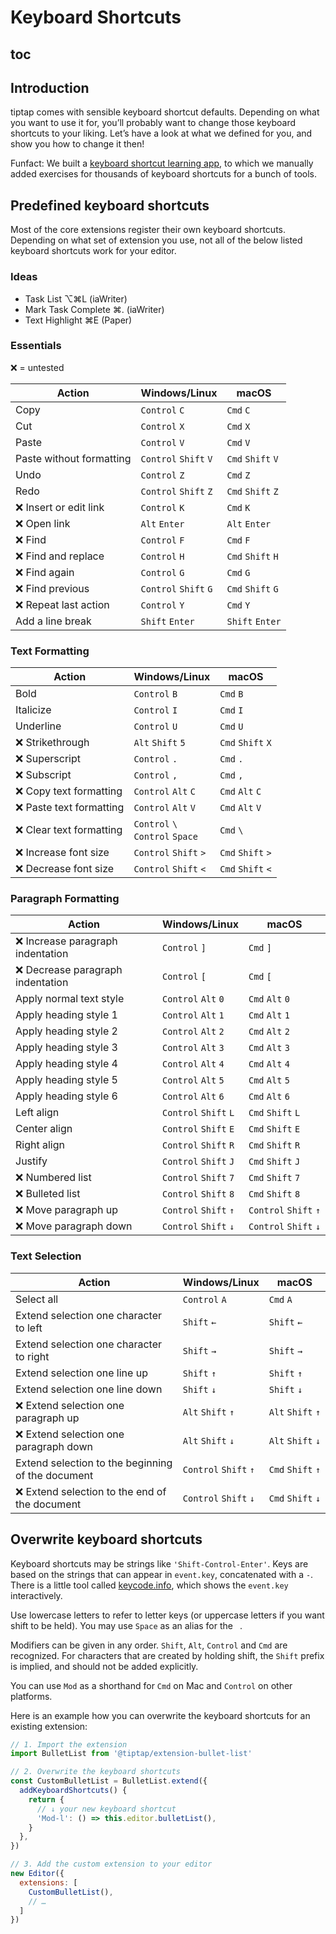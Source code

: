 # Keyboard Shortcuts

## toc

## Introduction
tiptap comes with sensible keyboard shortcut defaults. Depending on what you want to use it for, you’ll probably want to change those keyboard shortcuts to your liking. Let’s have a look at what we defined for you, and show you how to change it then!

Funfact: We built a [keyboard shortcut learning app](https://mouseless.app), to which we manually added exercises for thousands of keyboard shortcuts for a bunch of tools.

## Predefined keyboard shortcuts
Most of the core extensions register their own keyboard shortcuts. Depending on what set of extension you use, not all of the below listed keyboard shortcuts work for your editor.

### Ideas
* Task List ⌥⌘L (iaWriter)
* Mark Task Complete ⌘. (iaWriter)
* Text Highlight ⌘E (Paper)

### Essentials
❌ = untested

| Action                   | Windows/Linux                   | macOS                       |
| ------------------------ | ------------------------------- | --------------------------- |
| Copy                     | `Control`&nbsp;`C`              | `Cmd`&nbsp;`C`              |
| Cut                      | `Control`&nbsp;`X`              | `Cmd`&nbsp;`X`              |
| Paste                    | `Control`&nbsp;`V`              | `Cmd`&nbsp;`V`              |
| Paste without formatting | `Control`&nbsp;`Shift`&nbsp;`V` | `Cmd`&nbsp;`Shift`&nbsp;`V` |
| Undo                     | `Control`&nbsp;`Z`              | `Cmd`&nbsp;`Z`              |
| Redo                     | `Control`&nbsp;`Shift`&nbsp;`Z` | `Cmd`&nbsp;`Shift`&nbsp;`Z` |
| ❌ Insert or edit link    | `Control`&nbsp;`K`              | `Cmd`&nbsp;`K`              |
| ❌ Open link              | `Alt`&nbsp;`Enter`              | `Alt`&nbsp;`Enter`          |
| ❌ Find                   | `Control`&nbsp;`F`              | `Cmd`&nbsp;`F`              |
| ❌ Find and replace       | `Control`&nbsp;`H`              | `Cmd`&nbsp;`Shift`&nbsp;`H` |
| ❌ Find again             | `Control`&nbsp;`G`              | `Cmd`&nbsp;`G`              |
| ❌ Find previous          | `Control`&nbsp;`Shift`&nbsp;`G` | `Cmd`&nbsp;`Shift`&nbsp;`G` |
| ❌ Repeat last action     | `Control`&nbsp;`Y`              | `Cmd`&nbsp;`Y`              |
| Add a line break         | `Shift`&nbsp;`Enter`            | `Shift`&nbsp;`Enter`        |

### Text Formatting
| Action                  | Windows/Linux                                | macOS                       |
| ----------------------- | -------------------------------------------- | --------------------------- |
| Bold                    | `Control`&nbsp;`B`                           | `Cmd`&nbsp;`B`              |
| Italicize               | `Control`&nbsp;`I`                           | `Cmd`&nbsp;`I`              |
| Underline               | `Control`&nbsp;`U`                           | `Cmd`&nbsp;`U`              |
| ❌ Strikethrough         | `Alt`&nbsp;`Shift`&nbsp;`5`                  | `Cmd`&nbsp;`Shift`&nbsp;`X` |
| ❌ Superscript           | `Control`&nbsp;`.`                           | `Cmd`&nbsp;`.`              |
| ❌ Subscript             | `Control`&nbsp;`,`                           | `Cmd`&nbsp;`,`              |
| ❌ Copy text formatting  | `Control`&nbsp;`Alt`&nbsp;`C`                | `Cmd`&nbsp;`Alt`&nbsp;`C`   |
| ❌ Paste text formatting | `Control`&nbsp;`Alt`&nbsp;`V`                | `Cmd`&nbsp;`Alt`&nbsp;`V`   |
| ❌ Clear text formatting | `Control`&nbsp;`\`<br>`Control`&nbsp;`Space` | `Cmd`&nbsp;`\`              |
| ❌ Increase font size    | `Control`&nbsp;`Shift`&nbsp;`>`              | `Cmd`&nbsp;`Shift`&nbsp;`>` |
| ❌ Decrease font size    | `Control`&nbsp;`Shift`&nbsp;`<`              | `Cmd`&nbsp;`Shift`&nbsp;`<` |

### Paragraph Formatting
| Action                           | Windows/Linux                   | macOS                           |
| -------------------------------- | ------------------------------- | ------------------------------- |
| ❌ Increase paragraph indentation | `Control`&nbsp;`]`              | `Cmd`&nbsp;`]`                  |
| ❌ Decrease paragraph indentation | `Control`&nbsp;`[`              | `Cmd`&nbsp;`[`                  |
| Apply normal text style          | `Control`&nbsp;`Alt`&nbsp;`0`   | `Cmd`&nbsp;`Alt`&nbsp;`0`       |
| Apply heading style 1            | `Control`&nbsp;`Alt`&nbsp;`1`   | `Cmd`&nbsp;`Alt`&nbsp;`1`       |
| Apply heading style 2            | `Control`&nbsp;`Alt`&nbsp;`2`   | `Cmd`&nbsp;`Alt`&nbsp;`2`       |
| Apply heading style 3            | `Control`&nbsp;`Alt`&nbsp;`3`   | `Cmd`&nbsp;`Alt`&nbsp;`3`       |
| Apply heading style 4            | `Control`&nbsp;`Alt`&nbsp;`4`   | `Cmd`&nbsp;`Alt`&nbsp;`4`       |
| Apply heading style 5            | `Control`&nbsp;`Alt`&nbsp;`5`   | `Cmd`&nbsp;`Alt`&nbsp;`5`       |
| Apply heading style 6            | `Control`&nbsp;`Alt`&nbsp;`6`   | `Cmd`&nbsp;`Alt`&nbsp;`6`       |
| Left align                       | `Control`&nbsp;`Shift`&nbsp;`L` | `Cmd`&nbsp;`Shift`&nbsp;`L`     |
| Center align                     | `Control`&nbsp;`Shift`&nbsp;`E` | `Cmd`&nbsp;`Shift`&nbsp;`E`     |
| Right align                      | `Control`&nbsp;`Shift`&nbsp;`R` | `Cmd`&nbsp;`Shift`&nbsp;`R`     |
| Justify                          | `Control`&nbsp;`Shift`&nbsp;`J` | `Cmd`&nbsp;`Shift`&nbsp;`J`     |
| ❌ Numbered list                  | `Control`&nbsp;`Shift`&nbsp;`7` | `Cmd`&nbsp;`Shift`&nbsp;`7`     |
| ❌ Bulleted list                  | `Control`&nbsp;`Shift`&nbsp;`8` | `Cmd`&nbsp;`Shift`&nbsp;`8`     |
| ❌ Move paragraph up              | `Control`&nbsp;`Shift`&nbsp;`↑` | `Control`&nbsp;`Shift`&nbsp;`↑` |
| ❌ Move paragraph down            | `Control`&nbsp;`Shift`&nbsp;`↓` | `Control`&nbsp;`Shift`&nbsp;`↓` |

### Text Selection
| Action                                            | Windows/Linux                   | macOS                       |
| ------------------------------------------------- | ------------------------------- | --------------------------- |
| Select all                                        | `Control`&nbsp;`A`              | `Cmd`&nbsp;`A`              |
| Extend selection one character to left            | `Shift`&nbsp;`←`                | `Shift`&nbsp;`←`            |
| Extend selection one character to right           | `Shift`&nbsp;`→`                | `Shift`&nbsp;`→`            |
| Extend selection one line up                      | `Shift`&nbsp;`↑`                | `Shift`&nbsp;`↑`            |
| Extend selection one line down                    | `Shift`&nbsp;`↓`                | `Shift`&nbsp;`↓`            |
| ❌ Extend selection one paragraph up               | `Alt`&nbsp;`Shift`&nbsp;`↑`     | `Alt`&nbsp;`Shift`&nbsp;`↑` |
| ❌ Extend selection one paragraph down             | `Alt`&nbsp;`Shift`&nbsp;`↓`     | `Alt`&nbsp;`Shift`&nbsp;`↓` |
| Extend selection to the beginning of the document | `Control`&nbsp;`Shift`&nbsp;`↑` | `Cmd`&nbsp;`Shift`&nbsp;`↑` |
| ❌ Extend selection to the end of the document     | `Control`&nbsp;`Shift`&nbsp;`↓` | `Cmd`&nbsp;`Shift`&nbsp;`↓` |

## Overwrite keyboard shortcuts
Keyboard shortcuts may be strings like `'Shift-Control-Enter'`. Keys are based on the strings that can appear in `event.key`, concatenated with a `-`. There is a little tool called [keycode.info](https://keycode.info/), which shows the `event.key` interactively.

Use lowercase letters to refer to letter keys (or uppercase letters if you want shift to be held). You may use `Space` as an alias for the <code>&nbsp;</code>.

Modifiers can be given in any order. `Shift`, `Alt`, `Control` and `Cmd` are recognized. For characters that are created by holding shift, the `Shift` prefix is implied, and should not be added explicitly.

You can use `Mod` as a shorthand for `Cmd` on Mac and `Control` on other platforms.

Here is an example how you can overwrite the keyboard shortcuts for an existing extension:

```js
// 1. Import the extension
import BulletList from '@tiptap/extension-bullet-list'

// 2. Overwrite the keyboard shortcuts
const CustomBulletList = BulletList.extend({
  addKeyboardShortcuts() {
    return {
      // ↓ your new keyboard shortcut
      'Mod-l': () => this.editor.bulletList(),
    }
  },
})

// 3. Add the custom extension to your editor
new Editor({
  extensions: [
    CustomBulletList(),
    // …
  ]
})
```
